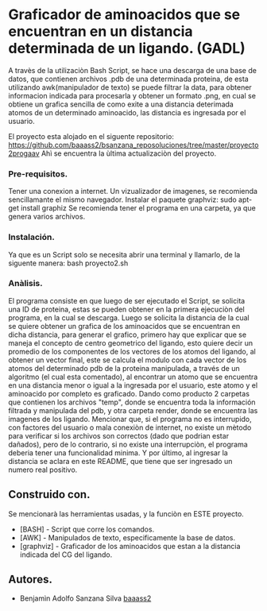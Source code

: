 # Graficador de aminoacidos que se encuentran en un distancia determinada de un ligando. (GADL)
A travès de la utilizaciòn Bash Script, se hace una descarga de una base de datos, que contienen archivos .pdb de una determinada proteina, de esta utilizando awk(manipulador de texto)
se puede filtrar la data, para obtener informacion indicada para procesarla y obtener un formato .png, en cual se obtiene un grafica sencilla de como exite a una distancia deterimada atomos de un determinado aminoacido, las distancia es ingresada por el usuario.

El proyecto esta alojado en el siguente repositorio:
https://github.com/baaass2/bsanzana_reposoluciones/tree/master/proyecto2progaav
Ahì se encuentra la ùltima actualizaciòn del proyecto.
### Pre-requisitos.
Tener una conexion a internet.
Un vizualizador de imagenes, se recomienda sencillamante el mismo navegador.
Instalar el paquete graphviz:
	sudo apt-get install graphiz
Se recomienda tener el programa en una carpeta, ya que genera varios archivos.
### Instalación.
Ya que es un Script solo se necesita abrir una terminal y llamarlo, de la siguente manera:
	bash proyecto2.sh
### Anàlisis.
El programa consiste en que luego de ser ejecutado el Script, se solicita una ID de proteina, estas se pueden obtener en la primera ejecuciòn del programa, en la cual se descarga. Luego se solicita la distancia de la cual se quiere obtener un grafica de los aminoacidos que se encuentran en dicha distancia, para generar el grafico, primero hay que explicar que se maneja el concepto de centro geometrico del ligando, esto quiere decir un promedio de los componentes de los vectores de los atomos del ligando, al obtener un vector final, este se calcula el modulo con cada vector de los atomos del determinado pdb de la proteina manipulada, a través de un algoritmo (el cual esta comentado), al encontrar un atomo que se encuentra en una distancia menor o igual a la ingresada por el usuario, este atomo y el aminoacido por completo es
graficado. Dando como producto 2 carpetas que contienen los archivos "temp", donde se encuentra toda la información filtrada y manipulada del pdb, y otra carpeta render, donde se encuentra las imagenes de los ligando.
Mencionar que, si el programa no es interrupido, con factores del usuario o mala conexiòn de internet, no existe un mètodo para verificar si los archivos son correctos (dado que podrian estar dañados),
 pero de lo contrario, si no existe una interrupciòn, el programa deberia tener una funcionalidad minima. Y por último, al ingresar la distancia se aclara en este README, que tiene que ser ingresado un numero real positivo.
## Construido con.
Se mencionarà las herramientas usadas, y la funciòn en ESTE proyecto.

* [BASH] - Script que corre los comandos.
* [AWK] - Manipulados de texto, especificamente la base de datos.
* [graphviz] - Graficador de los aminoacidos que estan a la distancia indicada del CG del ligando.
## Autores.

* Benjamìn Adolfo Sanzana Silva [baaass2](https://github.com/baaass2/bsanzana_reposoluciones)

